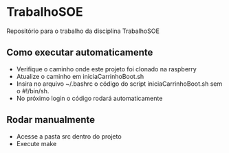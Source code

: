 # TrabalhoSOE
Repositório para o trabalho da disciplina TrabalhoSOE

## Como executar automaticamente
- Verifique o caminho onde este projeto foi clonado na raspberry
- Atualize o caminho em iniciaCarrinhoBoot.sh
- Insira no arquivo ~/.bashrc o código do script iniciaCarrinhoBoot.sh sem o #!/bin/sh.
- No próximo login o código rodará automaticamente

## Rodar manualmente
- Acesse a pasta src dentro do projeto
- Execute make

